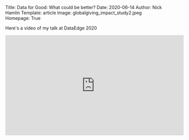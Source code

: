 Title: Data for Good: What could be better?
Date: 2020-06-14
Author: Nick Hamlin
Template: article
Image: globalgiving_impact_study2.jpeg
Homepage: True


Here's a video of my talk at DataEdge 2020

<iframe width="560" height="315" src="https://www.youtube.com/embed/CWaKLjq-oGc" frameborder="0" allow="accelerometer; autoplay; encrypted-media; gyroscope; picture-in-picture" allowfullscreen></iframe>